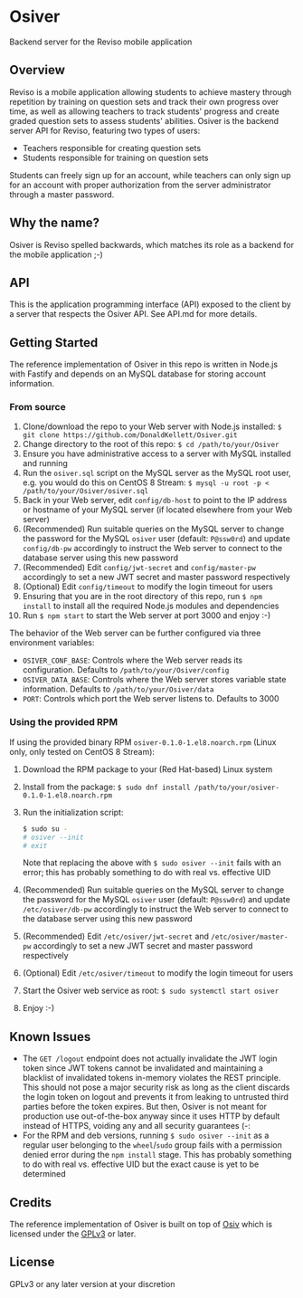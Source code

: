 # Osiver

Backend server for the Reviso mobile application

## Overview

Reviso is a mobile application allowing students to achieve mastery through repetition by training on question sets and track their own progress over time, as well as allowing teachers to track students' progress and create graded question sets to assess students' abilities. Osiver is the backend server API for Reviso, featuring two types of users:

- Teachers responsible for creating question sets
- Students responsible for training on question sets

Students can freely sign up for an account, while teachers can only sign up for an account with proper authorization from the server administrator through a master password.

## Why the name?

Osiver is Reviso spelled backwards, which matches its role as a backend for the mobile application ;-)

## API

This is the application programming interface (API) exposed to the client by a server that respects the Osiver API. See API.md for more details.

## Getting Started

The reference implementation of Osiver in this repo is written in Node.js with Fastify and depends on an MySQL database for storing account information.

### From source

1. Clone/download the repo to your Web server with Node.js installed: `$ git clone https://github.com/DonaldKellett/Osiver.git`
1. Change directory to the root of this repo: `$ cd /path/to/your/Osiver`
1. Ensure you have administrative access to a server with MySQL installed and running
1. Run the `osiver.sql` script on the MySQL server as the MySQL root user, e.g. you would do this on CentOS 8 Stream: `$ mysql -u root -p < /path/to/your/Osiver/osiver.sql`
1. Back in your Web server, edit `config/db-host` to point to the IP address or hostname of your MySQL server (if located elsewhere from your Web server)
1. (Recommended) Run suitable queries on the MySQL server to change the password for the MySQL `osiver` user (default: `P@ssw0rd`) and update `config/db-pw` accordingly to instruct the Web server to connect to the database server using this new password
1. (Recommended) Edit `config/jwt-secret` and `config/master-pw` accordingly to set a new JWT secret and master password respectively
1. (Optional) Edit `config/timeout` to modify the login timeout for users
1. Ensuring that you are in the root directory of this repo, run `$ npm install` to install all the required Node.js modules and dependencies
1. Run `$ npm start` to start the Web server at port 3000 and enjoy :-)

The behavior of the Web server can be further configured via three environment variables:

- `OSIVER_CONF_BASE`: Controls where the Web server reads its configuration. Defaults to `/path/to/your/Osiver/config`
- `OSIVER_DATA_BASE`: Controls where the Web server stores variable state information. Defaults to `/path/to/your/Osiver/data`
- `PORT`: Controls which port the Web server listens to. Defaults to 3000

### Using the provided RPM

If using the provided binary RPM `osiver-0.1.0-1.el8.noarch.rpm` (Linux only, only tested on CentOS 8 Stream):

1. Download the RPM package to your (Red Hat-based) Linux system
1. Install from the package: `$ sudo dnf install /path/to/your/osiver-0.1.0-1.el8.noarch.rpm`
1. Run the initialization script:
   
   ```bash
   $ sudo su -
   # osiver --init
   # exit
   ```
   
   Note that replacing the above with `$ sudo osiver --init` fails with an error; this has probably something to do with real vs. effective UID
1. (Recommended) Run suitable queries on the MySQL server to change the password for the MySQL `osiver` user (default: `P@ssw0rd`) and update `/etc/osiver/db-pw` accordingly to instruct the Web server to connect to the database server using this new password
1. (Recommended) Edit `/etc/osiver/jwt-secret` and `/etc/osiver/master-pw` accordingly to set a new JWT secret and master password respectively
1. (Optional) Edit `/etc/osiver/timeout` to modify the login timeout for users
1. Start the Osiver web service as root: `$ sudo systemctl start osiver`
1. Enjoy :-)

## Known Issues

- The `GET /logout` endpoint does not actually invalidate the JWT login token since JWT tokens cannot be invalidated and maintaining a blacklist of invalidated tokens in-memory violates the REST principle. This should not pose a major security risk as long as the client discards the login token on logout and prevents it from leaking to untrusted third parties before the token expires. But then, Osiver is not meant for production use out-of-the-box anyway since it uses HTTP by default instead of HTTPS, voiding any and all security guarantees (-:
- For the RPM and deb versions, running `$ sudo osiver --init` as a regular user belonging to the `wheel`/`sudo` group fails with a permission denied error during the `npm install` stage. This has probably something to do with real vs. effective UID but the exact cause is yet to be determined

## Credits

The reference implementation of Osiver is built on top of [Osiv](https://github.com/DonaldKellett/Osiv) which is licensed under the [GPLv3](https://github.com/DonaldKellett/Osiv/blob/main/LICENSE) or later.

## License

GPLv3 or any later version at your discretion
